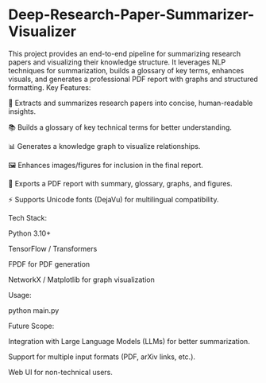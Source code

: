 # Deep-Research-Paper-Summarizer-Visualizer
This project provides an end-to-end pipeline for summarizing research papers and visualizing their knowledge structure. It leverages NLP techniques for summarization, builds a glossary of key terms, enhances visuals, and generates a professional PDF report with graphs and structured formatting.
Key Features:

📄 Extracts and summarizes research papers into concise, human-readable insights.

📚 Builds a glossary of key technical terms for better understanding.

📊 Generates a knowledge graph to visualize relationships.

🖼️ Enhances images/figures for inclusion in the final report.

📝 Exports a PDF report with summary, glossary, graphs, and figures.

⚡ Supports Unicode fonts (DejaVu) for multilingual compatibility.

Tech Stack:

Python 3.10+

TensorFlow / Transformers

FPDF for PDF generation

NetworkX / Matplotlib for graph visualization

Usage:

python main.py


Future Scope:

Integration with Large Language Models (LLMs) for better summarization.

Support for multiple input formats (PDF, arXiv links, etc.).

Web UI for non-technical users.
